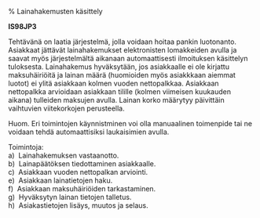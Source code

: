 % Lainahakemusten käsittely
<!-- Arvosanamaksimi: 5 -->
<!-- Vaikeustaso: Keskitasoa -->

**IS98JP3**

Tehtävänä on laatia järjestelmä, jolla voidaan hoitaa pankin luotonanto.
Asiakkaat jättävät lainahakemukset elektronisten lomakkeiden avulla ja
saavat myös järjestelmältä aikanaan automaattisesti ilmoituksen käsittelyn
tuloksesta. Lainahakemus hyväksytään, jos asiakkaalle ei ole kirjattu
maksuhäiriöitä ja lainan määrä (huomioiden myös asiakkkaan aiemmat luotot) ei
ylitä asiakkaan kolmen vuoden nettopalkkaa. Asiakkaan nettopalkka
arvioidaan asiakkaan tilille (kolmen viimeisen kuukauden aikana)
tulleiden maksujen avulla. Lainan korko määrytyy päivittäin vaihtuvien
viitekorkojen perusteella.

Huom. Eri toimintojen käynnistminen voi olla manuaalinen toimenpide tai
ne voidaan tehdä automaattisiksi laukaisimien avulla.

Toimintoja: \
a)  Lainahakemuksen vastaanotto. \
b)  Lainapäätöksen tiedottaminen asiakkaalle. \
c)  Asiakkaan vuoden nettopalkan arviointi. \
e)  Asiakkaan lainatietojen haku. \
f)  Asiakkaan maksuhäiriöiden tarkastaminen. \
g)  Hyväksytyn lainan tietojen talletus. \
h)  Asiakastietojen lisäys, muutos ja selaus. \
 

